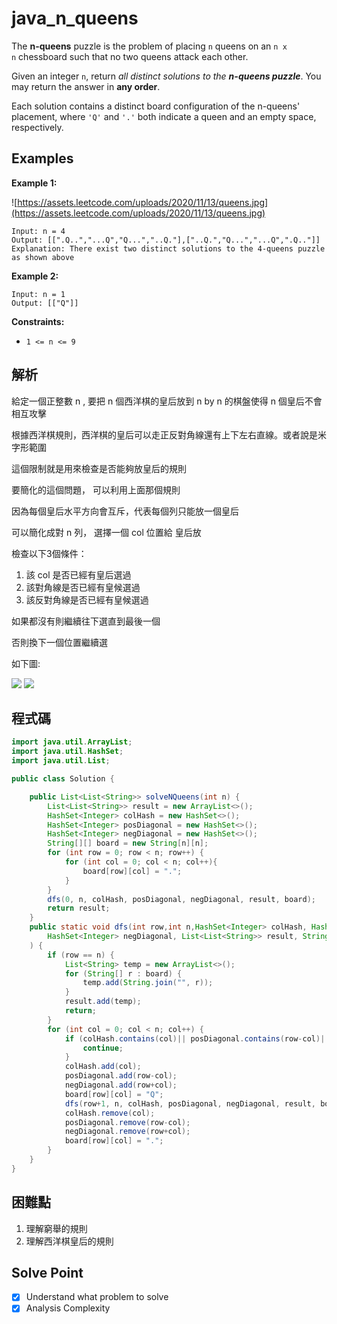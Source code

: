 # java_n_queens

The **n-queens** puzzle is the problem of placing `n` queens on an `n x n` chessboard such that no two queens attack each other.

Given an integer `n`, return *all distinct solutions to the **n-queens puzzle***. You may return the answer in **any order**.

Each solution contains a distinct board configuration of the n-queens' placement, where `'Q'` and `'.'` both indicate a queen and an empty space, respectively.

## Examples

**Example 1:**

![https://assets.leetcode.com/uploads/2020/11/13/queens.jpg](https://assets.leetcode.com/uploads/2020/11/13/queens.jpg)

```
Input: n = 4
Output: [[".Q..","...Q","Q...","..Q."],["..Q.","Q...","...Q",".Q.."]]
Explanation: There exist two distinct solutions to the 4-queens puzzle as shown above

```

**Example 2:**

```
Input: n = 1
Output: [["Q"]]

```

**Constraints:**

- `1 <= n <= 9`

## 解析

給定一個正整數 n , 要把 n 個西洋棋的皇后放到  n by n 的棋盤使得 n 個皇后不會相互攻擊

根據西洋棋規則，西洋棋的皇后可以走正反對角線還有上下左右直線。或者說是米字形範圍

這個限制就是用來檢查是否能夠放皇后的規則

要簡化的這個問題， 可以利用上面那個規則

因為每個皇后水平方向會互斥，代表每個列只能放一個皇后

可以簡化成對 n 列， 選擇一個 col 位置給 皇后放

檢查以下3個條件：

1. 該 col 是否已經有皇后選過
2. 該對角線是否已經有皇候選過
3. 該反對角線是否已經有皇候選過

如果都沒有則繼續往下選直到最後一個

否則換下一個位置繼續選

如下圖:

![](https://i.imgur.com/pMFyQkE.png)
![](https://i.imgur.com/uXNqWP9.png)

## 程式碼
```java
import java.util.ArrayList;
import java.util.HashSet;
import java.util.List;

public class Solution {

    public List<List<String>> solveNQueens(int n) {
        List<List<String>> result = new ArrayList<>();
        HashSet<Integer> colHash = new HashSet<>();
        HashSet<Integer> posDiagonal = new HashSet<>();
        HashSet<Integer> negDiagonal = new HashSet<>();
        String[][] board = new String[n][n];
        for (int row = 0; row < n; row++) {
            for (int col = 0; col < n; col++){
                board[row][col] = ".";
            }
        }
        dfs(0, n, colHash, posDiagonal, negDiagonal, result, board);
        return result;
    }
    public static void dfs(int row,int n,HashSet<Integer> colHash, HashSet<Integer> posDiagonal,
        HashSet<Integer> negDiagonal, List<List<String>> result, String[][] board
    ) {
        if (row == n) {
            List<String> temp = new ArrayList<>();
            for (String[] r : board) {
                temp.add(String.join("", r));
            }
            result.add(temp);
            return;
        }
        for (int col = 0; col < n; col++) {
            if (colHash.contains(col)|| posDiagonal.contains(row-col)|| negDiagonal.contains(row+col)) {
                continue;
            }
            colHash.add(col);
            posDiagonal.add(row-col);
            negDiagonal.add(row+col);
            board[row][col] = "Q";
            dfs(row+1, n, colHash, posDiagonal, negDiagonal, result, board);
            colHash.remove(col);
            posDiagonal.remove(row-col);
            negDiagonal.remove(row+col);
            board[row][col] = ".";
        }
    }
}

```
## 困難點

1. 理解窮舉的規則
2. 理解西洋棋皇后的規則

## Solve Point

- [x]  Understand what problem to solve
- [x]  Analysis Complexity